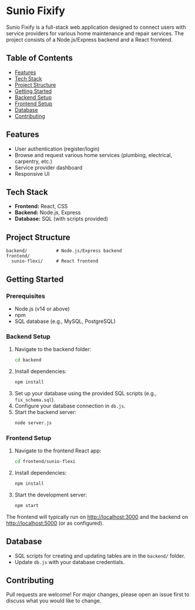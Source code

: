 # Sunio Fixify

Sunio Fixify is a full-stack web application designed to connect users with service providers for various home maintenance and repair services. The project consists of a Node.js/Express backend and a React frontend.

## Table of Contents
- [Features](#features)
- [Tech Stack](#tech-stack)
- [Project Structure](#project-structure)
- [Getting Started](#getting-started)
- [Backend Setup](#backend-setup)
- [Frontend Setup](#frontend-setup)
- [Database](#database)
- [Contributing](#contributing)

## Features
- User authentication (register/login)
- Browse and request various home services (plumbing, electrical, carpentry, etc.)
- Service provider dashboard
- Responsive UI

## Tech Stack
- **Frontend:** React, CSS
- **Backend:** Node.js, Express
- **Database:** SQL (with scripts provided)

## Project Structure
```
backend/           # Node.js/Express backend
frontend/
  sunio-flexi/     # React frontend
```

## Getting Started

### Prerequisites
- Node.js (v14 or above)
- npm
- SQL database (e.g., MySQL, PostgreSQL)

### Backend Setup
1. Navigate to the backend folder:
   ```sh
   cd backend
   ```
2. Install dependencies:
   ```sh
   npm install
   ```
3. Set up your database using the provided SQL scripts (e.g., `fix_schema.sql`).
4. Configure your database connection in `db.js`.
5. Start the backend server:
   ```sh
   node server.js
   ```

### Frontend Setup
1. Navigate to the frontend React app:
   ```sh
   cd frontend/sunio-flexi
   ```
2. Install dependencies:
   ```sh
   npm install
   ```
3. Start the development server:
   ```sh
   npm start
   ```

The frontend will typically run on [http://localhost:3000](http://localhost:3000) and the backend on [http://localhost:5000](http://localhost:5000) (or as configured).

## Database
- SQL scripts for creating and updating tables are in the `backend/` folder.
- Update `db.js` with your database credentials.

## Contributing
Pull requests are welcome! For major changes, please open an issue first to discuss what you would like to change.
